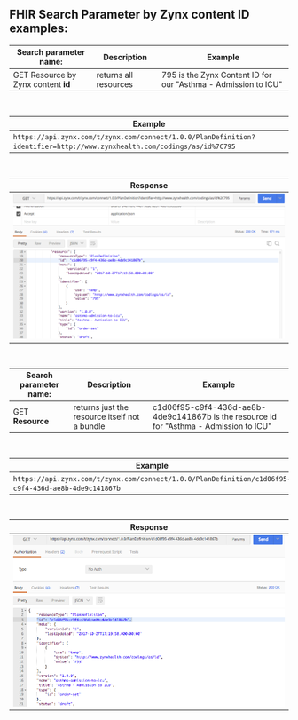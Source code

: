 ## FHIR Search Parameter by Zynx content ID examples:

Search parameter name: | Description | Example
 --- | --- | ---
GET Resource by Zynx content **id** | returns all resources | 795 is the Zynx Content ID for our "Asthma - Admission to ICU"
<br>

| Example |
| --- |
| `https://api.zynx.com/t/zynx.com/connect/1.0.0/PlanDefinition?identifier=http://www.zynxhealth.com/codings/as/id%7C795` |
<br>

| Response |
| --- |
|<img src="img/postman-search-id.png">|
<br>

Search parameter name: | Description | Example
 --- | --- | ---
GET **Resource** | returns just the resource itself not a bundle | c1d06f95-c9f4-436d-ae8b-4de9c141867b is the resource id for "Asthma - Admission to ICU"
<br>

| Example |
| --- |
| `https://api.zynx.com/t/zynx.com/connect/1.0.0/PlanDefinition/c1d06f95-c9f4-436d-ae8b-4de9c141867b` |
<br>

| Response |
| --- |
|<img src="img/postman-search-resourceId.png">|
<br>
